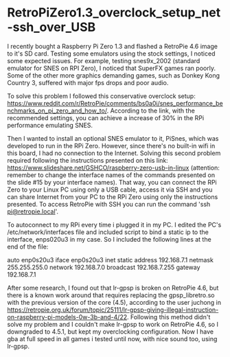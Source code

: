 # RetroPiZero1.3_overclock_setup_net-ssh_over_USB

I recently bought a Raspberry Pi Zero 1.3 and flashed a RetroPie 4.6 image to it's SD card. Testing some emulators using the stock settings, I noticed some expected issues. For example, testing snes9x_2002 (standard emulator for SNES on RPI Zero), I noticed that SuperFX games ran poorly. Some of the other more graphics demanding games, such as Donkey Kong Country 3, suffered with major fps drops and poor audio.

To solve this problem I followed this conservative overclock setup: https://www.reddit.com/r/RetroPie/comments/bs0a0i/snes_performance_benchmarks_on_pi_zero_and_how_to/. According to the link, with the recommended settings, you can achieve a increase of 30% in the RPi performance emulating SNES.

Then I wanted to install an optional SNES emulator to it, PiSnes, which was developed to run in the RPi Zero. However, since there's no built-in wifi in this board, I had no connection to the Internet. Solving this second problem required following the instructions presented on this link: https://www.slideshare.net/GSHCO/raspberry-zero-usb-in-linux (attention: remember to change the interface names of the commands presented on the slide #15 by your interface names). That way, you can connect the RPi Zero to your Linux PC using only a USB cable, access it via SSH and you can share Internet from your PC to the RPi Zero using only the instructions presented. To access RetroPie with SSH you can run the command 'ssh pi@retropie.local'.

To autoconnect to my RPi every time i plugged it in my PC. I edited the PC's /etc/network/interfaces file and included script to bind a static ip to the interface, enps020u3 in my case. So I included the following lines at the end of the file:

auto enp0s20u3
iface enp0s20u3 inet static
        address 192.168.7.1
        netmask 255.255.255.0
        network 192.168.7.0
        broadcast 192.168.7.255
        gateway 192.168.7.1


After some research, I found out that lr-gpsp is broken on RetroPie 4.6, but there is a known work around that requires replacing the gpsp_libretro.so with the previous version of the core (4.5), according to the user juchong in https://retropie.org.uk/forum/topic/25111/lr-gpsp-giving-illegal-instruction-on-raspberry-pi-models-0w-3b-and-4/22. Following this method didn't solve my problem and I couldn't make lr-gpsp to work on RetroPie 4.6, so I downgraded to 4.5.1, but kept my overclocking configuration. Now I have gba at full speed in all games i tested until now, with nice sound too, using lr-gpsp.
